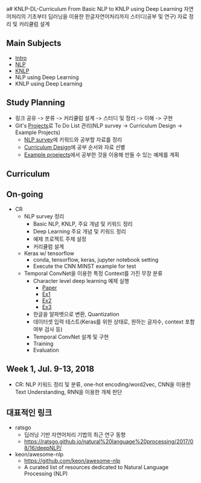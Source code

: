 a# KNLP-DL-Curriculum
From Basic NLP to KNLP using Deep Learning
자연어처리의 기초부터 딥러닝을 이용한 한글자연어처리까지 스터디(공부 및 연구) 자료 정리 및 커리큘럼 설계

## Main Subjects
- [Intro](mds/INTRO.md)
- [NLP](mds/NLP.md)
- [KNLP](mds/KNLP.md)
- NLP using Deep Learning
- KNLP using Deep Learning

## Study Planning
- 링크 공유 -> 분류 -> 커리큘럼 설계 -> 스터디 및 정리 -> 이해 -> 구현
- Git's [Projects](https://github.com/seriousmac/KNLP-DL-Curriculum/projects)로 To Do List 관리(NLP survey -> Curriculum Design -> Example Projects)
  - [NLP survey](https://github.com/seriousmac/KNLP-DL-Curriculum/projects/1)에 키워드와 공부할 자료를 정리
  - [Curriculum Design](https://github.com/seriousmac/KNLP-DL-Curriculum/projects/2)에 공부 순서와 자료 선별
  - [Example proejects](https://github.com/seriousmac/KNLP-DL-Curriculum/projects/3)에서 공부한 것을 이용해 만들 수 있는 예제를 계획

## Curriculum

## On-going
- CR
  - NLP survey 정리
    - Basic NLP, KNLP, 주요 개념 및 키워드 정리
    - Deep Learning 주요 개념 및 키워드 정리
    - 예제 프로젝트 주제 설정
    - 커리큘럼 설계
  - Keras w/ tensorflow
    - conda, tensorflow, keras, jupyter notebook setting
    - Execute the CNN MINST example for test
  - Temporal ConvNet을 이용한 특정 Context를 가진 무장 분류
    - Character level deep learning 예제 실행
      - [Paper](https://arxiv.org/abs/1509.01626)
      - [Ex1](https://offbit.github.io/how-to-read/)
      - [Ex2](https://richliao.github.io/supervised/classification/2016/11/26/textclassifier-convolutional/)
      - [Ex3](http://www.priorlabs.com/2017/10/17/character-level-text-classification-cnn/)
    - 한글을 알파벳으로 변환, Quantization
    - 데이터셋 입력 테스트(Keras를 위한 상태로, 원하는 글자수, context 포함 여부 검사 등)
    - Temporal ConvNet 설계 및 구현
    - Training
    - Evaluation

## Week 1, Jul. 9-13, 2018
- CR: NLP 키워드 정리 및 분류, one-hot encoding/word2vec, CNN을 이용한 Text Understanding, RNN을 이용한 개체 판단

## 대표적인 링크
- ratsgo
  - 딥러닝 기반 자연어처리 기법의 최근 연구 동향
  - https://ratsgo.github.io/natural%20language%20processing/2017/08/16/deepNLP/
- keon/awesome-nlp
  - https://github.com/keon/awesome-nlp
  - A curated list of resources dedicated to Natural Language Processing (NLP)
